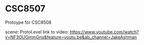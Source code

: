 # CSC8507
Protoype for CSC8508


scene: ProtoLevel
link to video: https://www.youtube.com/watch?v=NF3OUGmmGns&feature=youtu.be&ab_channel=JakeAshman

